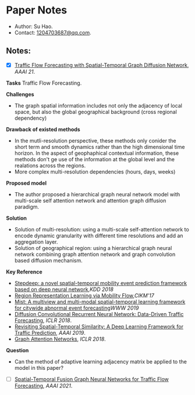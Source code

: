 # Paper Notes

- Author: Su Hao.
- Contact: 1204703687@qq.com.

## Notes:
- [x] [Traffic Flow Forecasting with Spatial-Temporal Graph Diffusion Network](https://www.aaai.org/AAAI21Papers/AISI-9334.ZhangX.pdf), *AAAI 21*. 

**Tasks** Traffic Flow Forecasting.

**Challenges**  
- The graph spatial information includes not only the adjacency of local space, but also the global geographical background (cross regional dependency)

**Drawback of existed methods** 
- In the mutli-resolution perspective, these methods only conider the short term and smooth dynamics rather than the high dimensional time horizon. In the aspect of geophaphical contextual information, these methods don't ge use of the information at the global level and the realations across the regions.
- More complex multi-resolution dependencies (hours, days, weeks)

**Proposed model** 
- The author proposed a hierarchical graph neural network model with multi-scale self attention network and attention graph diffusion paradigm.

**Solution** 
- Solution of multi-resolution: using a multi-scale self-attention network to encode dynamic granularity with different time resolutions and add an aggregation layer.
- Solution of geographical region: using a hierarchical graph neural network combining graph attention network and graph convolution based diffusion mechanism.

**Key Reference**
- [Stepdeep: a novel spatial-temporal mobility event prediction framework based on deep neural network](https://dl.acm.org/doi/pdf/10.1145/3219819.3219931),*KDD 2018*
- [Region Representation Learning via Mobility Flow](https://dl.acm.org/doi/pdf/10.1145/3132847.3133006),*CIKM’17*
- [Mist: A multiview and multi-modal spatial-temporal learning framework for citywide abnormal event forecasting](https://arxiv.org/pdf/2001.04346.pdf)*WWW 2019*
- [Diffusion Convolutional Recurrent Neural Network: Data-Driven Traffic Forecasting](https://arxiv.org/pdf/1707.01926v3.pdf), *ICLR 2018*.
- [Revisiting Spatial-Temporal Similarity: A Deep Learning Framework for Traffic Prediction](https://arxiv.org/pdf/1803.01254.pdf), *AAAI 2019*.
- [Graph Attention Networks](https://arxiv.org/pdf/1710.10903v3.pdf), *ICLR 2018*.

**Question**
- Can the method of adaptive learning adjacency matrix be applied to the model in this paper?

- [ ] [Spatial-Temporal Fusion Graph Neural Networks for Traffic Flow Forecasting](https://arxiv.org/abs/2012.09641), *AAAI 2021*.
